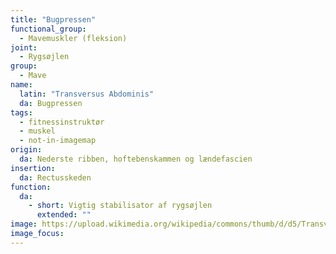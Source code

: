 ```yaml
---
title: "Bugpressen"
functional_group:
  - Mavemuskler (fleksion)
joint:
  - Rygsøjlen
group:
  - Mave
name:
  latin: "Transversus Abdominis"
  da: Bugpressen
tags:
  - fitnessinstruktør
  - muskel
  - not-in-imagemap
origin: 
  da: Nederste ribben, hoftebenskammen og lændefascien
insertion: 
  da: Rectusskeden
function:
  da:
    - short: Vigtig stabilisator af rygsøjlen
      extended: ""
image: https://upload.wikimedia.org/wikipedia/commons/thumb/d/d5/Transversus_abdominis.png/375px-Transversus_abdominis.png
image_focus: 
---
```

